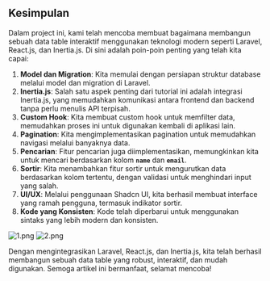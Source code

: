 ## **Kesimpulan**

Dalam project ini, kami telah mencoba membuat bagaimana membangun sebuah data table interaktif menggunakan teknologi modern seperti Laravel, React.js, dan Inertia.js. Di sini adalah poin-poin penting yang telah kita capai:

1. **Model dan Migration**: Kita memulai dengan persiapan struktur database melalui model dan migration di Laravel.
2. **Inertia.js**: Salah satu aspek penting dari tutorial ini adalah integrasi Inertia.js, yang memudahkan komunikasi antara frontend dan backend tanpa perlu menulis API terpisah.
3. **Custom Hook**: Kita membuat custom hook untuk memfilter data, memudahkan proses ini untuk digunakan kembali di aplikasi lain.
4. **Pagination**: Kita mengimplementasikan pagination untuk memudahkan navigasi melalui banyaknya data.
5. **Pencarian**: Fitur pencarian juga diimplementasikan, memungkinkan kita untuk mencari berdasarkan kolom **`name`** dan **`email`**.
6. **Sortir**: Kita menambahkan fitur sortir untuk mengurutkan data berdasarkan kolom tertentu, dengan validasi untuk menghindari input yang salah.
7. **UI/UX**: Melalui penggunaan Shadcn UI, kita berhasil membuat interface yang ramah pengguna, termasuk indikator sortir.
8. **Kode yang Konsisten**: Kode telah diperbarui untuk menggunakan sintaks yang lebih modern dan konsisten.

![1.png]( {Screenshot/1.png} )
![2.png]( {Screenshot/2.png} )

Dengan mengintegrasikan Laravel, React.js, dan Inertia.js, kita telah berhasil membangun sebuah data table yang robust, interaktif, dan mudah digunakan. Semoga artikel ini bermanfaat, selamat mencoba!
